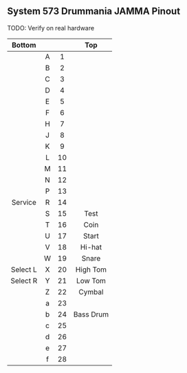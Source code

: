 ## System 573 Drummania JAMMA Pinout

TODO: Verify on real hardware

Bottom |  |  | Top
:------: | :------: | :------: | :------:
|  | A |  1 |  |
|  | B |  2 |  |
|  | C |  3 |  |
|  | D |  4 |  |
|  | E |  5 |  |
|  | F |  6 |  |
|  | H |  7 |  |
|  | J |  8 |  |
|  | K |  9 |  |
|  | L | 10 |  |
|  | M | 11 |  |
|  | N | 12 |  |
|  | P | 13 |  |
| Service | R | 14 |  |
|  | S | 15 | Test |
|  | T | 16 | Coin |
|  | U | 17 | Start |
|  | V | 18 | Hi-hat |
|  | W | 19 | Snare |
| Select L | X | 20 | High Tom |
| Select R | Y | 21 | Low Tom |
|  | Z | 22 | Cymbal |
|  | a | 23 |  |
|  | b | 24 | Bass Drum |
|  | c | 25 |  |
|  | d | 26 |  |
|  | e | 27 |  |
|  | f | 28 |  |
